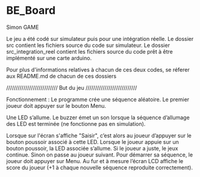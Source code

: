 # BE_Board


Simon GAME

Le jeu a été codé sur simulateur puis pour une intégration réelle.
Le dossier src contient les fichiers source du code sur simulateur.
Le dossier src_integration_reel contient les fichiers source du code prêt à être implémenté sur une carte arduino.

Pour plus d'informations relatives à chacun de ces deux codes, se réferer aux README.md de chacun de ces dossiers

/////////////////////////// But du jeu ///////////////////////////

Fonctionnement : Le programme crée une séquence aléatoire. Le premier joueur doit appuyer sur le bouton Menu. 

Une LED s’allume. Le buzzer émet un son lorsque la séquence d’allumage des LED est terminée (ne fonctionne pas en simulation). 

Lorsque sur l'écran s'affiche "Saisir", c’est alors au joueur d’appuyer sur le bouton poussoir associé à cette LED.
Lorsque le joueur appuie sur un bouton poussoir, la LED associée s’allume. Si le joueur a juste, le jeux continue. 
Sinon on passe au joueur suivant. Pour démarrer sa séquence, le joueur doit appuyer sur Menu.
Au fur et à mesure l’écran LCD affiche le score du joueur (+1 à chaque nouvelle séquence reproduite correctement). 


